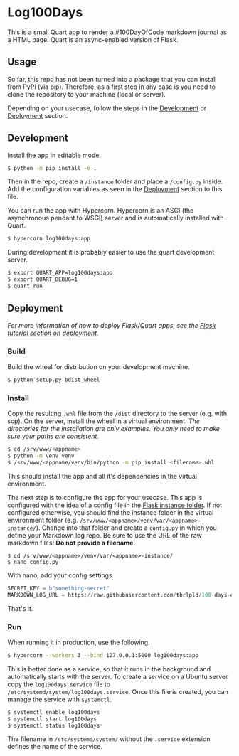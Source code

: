 # Log100Days

This is a small Quart app to render a #100DayOfCode markdown journal as a HTML page.
Quart is an async-enabled version of Flask.

## Usage

So far, this repo has not been turned into a package that you can install from PyPi (via pip).
Therefore, as a first step in any case is you need to clone the repository to your machine (local or server).

Depending on your usecase, follow the steps in the [Development](#development) or [Deployment](#deployment) section.

## Development

Install the app in editable mode.
```sh
$ python -m pip install -e .
```

Then in the repo, create a `/instance` folder and place a `/config.py` inside.
Add the configuration variables as seen in the [Deployment](#deployment) section to this file.

You can run the app with Hypercorn.
Hypercorn is an ASGI (the asynchronous pendant to WSGI) server and is automatically installed with Quart.

```sh
$ hypercorn log100days:app
```

During development it is probably easier to use the quart development server.
```sh
$ export QUART_APP=log100days:app
$ export QUART_DEBUG=1
$ quart run
```

## Deployment

*For more information of how to deploy Flask/Quart apps, see the [Flask tutorial section on deployment](https://flask.palletsprojects.com/en/1.1.x/tutorial/deploy/).*

### Build
Build the wheel for distribution on your development machine.
```sh
$ python setup.py bdist_wheel
```

### Install
Copy the resulting `.whl` file from the `/dist` directory to the server (e.g. with scp).
On the server, install the wheel in a virtual environment.
*The directories for the installation are only examples. You only need to make sure your paths are consistent.*
```sh
$ cd /srv/www/<appname>
$ python -m venv venv
$ /srv/www/<appname/venv/bin/python -m pip install <filename>.whl
```
This should install the app and all it's dependencies in the virtual environment.

The next step is to configure the app for your usecase.
This app is configured with the idea of a config file in the [Flask instance folder](https://flask.palletsprojects.com/en/1.1.x/config/#instance-folders).
If not configured otherwise, you should find the instance folder in the virtual environment folder (e.g. `/srv/www/<appname>/venv/var/<appname>-instance/`).
Change into that folder and create a `config.py` in which you define your Markdown log repo.
Be sure to use the URL of the raw markdown files!
**Do not provide a filename.**

```shell
$ cd /srv/www/<appname>/venv/var/<appname>-instance/
$ nano config.py
```

With nano, add your config settings.
```python
SECRET_KEY = b"something-secret"
MARKDOWN_LOG_URL = https://raw.githubusercontent.com/tbrlpld/100-days-of-code/master/
```

That's it.

### Run
When running it in production, use the following.
```sh
$ hypercorn --workers 3 --bind 127.0.0.1:5000 log100days:app
```

This is better done as a service, so that it runs in the background and automatically starts with the server.
To create a service on a Ubuntu server copy the `log100days.service` file to `/etc/systemd/system/log100days.service`.
Once this file is created, you can manage the service with `systemctl`.

```sh
$ systemctl enable log100days
$ systemctl start log100days
$ systemctl status log100days
```

The filename in `/etc/systemd/system/` without the `.service` extension defines the name of the service.